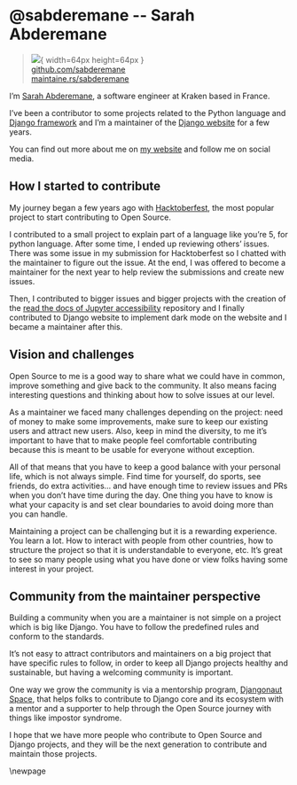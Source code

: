 # @sabderemane -- Sarah Abderemane

> ![](https://i0.wp.com/github.com/sabderemane.png?resize=200%2C200&ssl=1){ width=64px height=64px }  
> [github.com/sabderemane](https://github.com/sabderemane)  
> [maintaine.rs/sabderemane](https://maintaine.rs/sabderemane)

I’m [Sarah Abderemane](https://github.com/sabderemane), a software engineer at Kraken based in France.

I’ve been a contributor to some projects related to the Python language and [Django framework](https://github.com/django/django) and I’m a maintainer of the [Django website](https://github.com/django/djangoproject.com) for a few years.

You can find out more about me on [my website](http://sarahabd.com/) and follow me on social media.

## How I started to contribute

My journey began a few years ago with [Hacktoberfest](https://hacktoberfest.com/), the most popular project to start contributing to Open Source.

I contributed to a small project to explain part of a language like you’re 5, for python language. After some time, I ended up reviewing others’ issues. There was some issue in my submission for Hacktoberfest so I chatted with the maintainer to figure out the issue. At the end, I was offered to become a maintainer for the next year to help review the submissions and create new issues.

Then, I contributed to bigger issues and bigger projects with the creation of the [read the docs of Jupyter accessibility](https://jupyter-accessibility.readthedocs.io/en/latest/) repository and I finally contributed to Django website to implement dark mode on the website and I became a maintainer after this.

## Vision and challenges

Open Source to me is a good way to share what we could have in common, improve something and give back to the community. It also means facing interesting questions and thinking about how to solve issues at our level.

As a maintainer we faced many challenges depending on the project: need of money to make some improvements, make sure to keep our existing users and attract new users. Also, keep in mind the diversity, to me it’s important to have that to make people feel comfortable contributing because this is meant to be usable for everyone without exception.

All of that means that you have to keep a good balance with your personal life, which is not always simple. Find time for yourself, do sports, see friends, do extra activities… and have enough time to review issues and PRs when you don’t have time during the day. One thing you have to know is what your capacity is and set clear boundaries to avoid doing more than you can handle.

Maintaining a project can be challenging but it is a rewarding experience. You learn a lot. How to interact with people from other countries, how to structure the project so that it is understandable to everyone, etc. It’s great to see so many people using what you have done or view folks having some interest in your project.

## Community from the maintainer perspective

Building a community when you are a maintainer is not simple on a project which is big like Django. You have to follow the predefined rules and conform to the standards.

It’s not easy to attract contributors and maintainers on a big project that have specific rules to follow, in order to keep all Django projects healthy and sustainable, but having a welcoming community is important.

One way we grow the community is via a mentorship program, [Djangonaut Space](https://djangonaut.space/), that helps folks to contribute to Django core and its ecosystem with a mentor and a supporter to help through the Open Source journey with things like impostor syndrome.

I hope that we have more people who contribute to Open Source and Django projects, and they will be the next generation to contribute and maintain those projects.

\newpage
